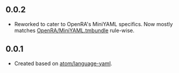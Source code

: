 ## 0.0.2
* Reworked to cater to OpenRA's MiniYAML specifics. Now mostly matches [OpenRA/MiniYAML.tmbundle](https://github.com/OpenRA/MiniYAML.tmbundle) rule-wise.

## 0.0.1
* Created based on [atom/language-yaml](https://github.com/atom/language-yaml).
